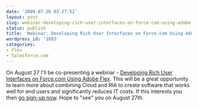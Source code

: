 ```yaml
---
date: '2009-07-26 03:27:52'
layout: post
slug: webinar-developing-rich-user-interfaces-on-force-com-using-adobe-flex
status: publish
title: 'Webinar: Developing Rich User Interfaces on Force.com Using Adobe Flex'
wordpress_id: '1083'
categories:
- Flex
- Salesforce.com
---
```


On August 27 I'll be co-presenting a webinar - [Developing Rich User Interfaces on Force.com Using Adobe Flex](https://www.developerforce.com/events/techtalk_arch_app_air_flex_webinar/registration.php?d=70130000000EqU8).  This will be a great opportunity to learn more about combining Cloud and RIA to create software that works well for end users and significantly reduces IT costs.  If this interests you then [go sign-up now](https://www.developerforce.com/events/techtalk_arch_app_air_flex_webinar/registration.php?d=70130000000EqU8).  Hope to "see" you on August 27th.
